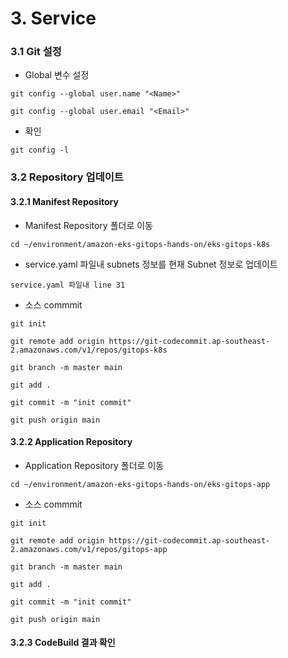 # 3. Service
### 3.1 Git 설정
- Global 변수 설정
```
git config --global user.name "<Name>"
```
```
git config --global user.email "<Email>"
```
- 확인
```
git config -l
```
### 3.2 Repository 업데이트
#### 3.2.1 Manifest Repository
- Manifest Repository 폴더로 이동
```
cd ~/environment/amazon-eks-gitops-hands-on/eks-gitops-k8s
```
- service.yaml 파일내 subnets 정보를 현재 Subnet 정보로 업데이트
```
service.yaml 파일내 line 31
```
- 소스 commmit
```
git init 
```
```
git remote add origin https://git-codecommit.ap-southeast-2.amazonaws.com/v1/repos/gitops-k8s

git branch -m master main
```
```
git add .

git commit -m "init commit"

git push origin main
```

#### 3.2.2 Application Repository
- Application Repository 폴더로 이동
```
cd ~/environment/amazon-eks-gitops-hands-on/eks-gitops-app
```
- 소스 commmit
```
git init 
```
```
git remote add origin https://git-codecommit.ap-southeast-2.amazonaws.com/v1/repos/gitops-app

git branch -m master main
```
``` 
git add .

git commit -m "init commit"

git push origin main
```

#### 3.2.3 CodeBuild 결과 확인

